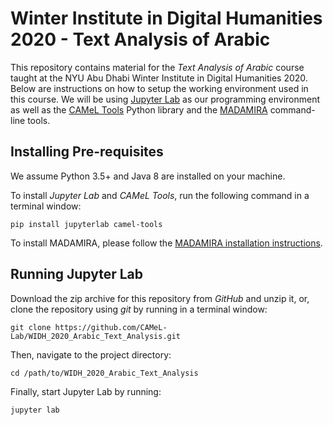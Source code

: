 # Winter Institute in Digital Humanities 2020 - Text Analysis of Arabic

This repository contains material for the *Text Analysis of Arabic* course
taught at the NYU Abu Dhabi Winter Institute in Digital Humanities 2020.
Below are instructions on how to setup the working environment used in this
course. We will be using [Jupyter Lab](https://jupyter.org/) as our programming
environment as well as the
[CAMeL Tools](https://github.com/CAMeL-Lab/CAMeL_Tools) Python library and the
[MADAMIRA](http://innovation.columbia.edu/technologies/cu14012_arabic-language-disambiguation-for-natural-language-processing-applications)
command-line tools.

## Installing Pre-requisites

We assume Python 3.5+ and Java 8 are installed on your machine.

To install *Jupyter Lab* and *CAMeL Tools*, run the following command in a
terminal window:

```
pip install jupyterlab camel-tools
```

To install MADAMIRA, please follow the
[MADAMIRA installation instructions](MADAMIRA_INSTALLATION.md).

## Running Jupyter Lab

Download the zip archive for this repository from *GitHub* and unzip it, or,
clone the repository using *git* by running in a terminal window:

```
git clone https://github.com/CAMeL-Lab/WIDH_2020_Arabic_Text_Analysis.git
```

Then, navigate to the project directory:

```
cd /path/to/WIDH_2020_Arabic_Text_Analysis
```

Finally, start Jupyter Lab by running:

```
jupyter lab
```
